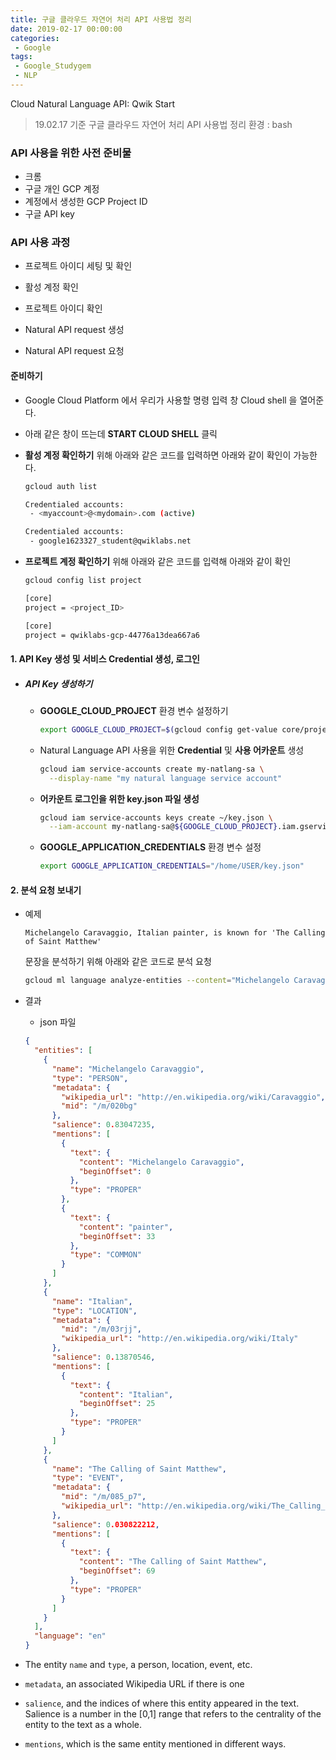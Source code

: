 ```yaml
---
title: 구글 클라우드 자연어 처리 API 사용법 정리
date: 2019-02-17 00:00:00
categories:
 - Google
tags:
 - Google_Studygem
 - NLP
---
```


Cloud Natural Language API: Qwik Start

> 19.02.17 기준 구글 클라우드 자연어 처리 API 사용법 정리
> 환경 : bash

### API 사용을 위한 사전 준비물

- 크롬
- 구글 개인 GCP 계정
- 계정에서 생성한 GCP Project ID
- 구글 API key

### API 사용 과정

- 프로젝트 아이디 세팅 및 확인
- 활성 계정 확인
- 프로젝트 아이디 확인

- Natural API request 생성
- Natural API request 요청



#### 준비하기

- Google Cloud Platform 에서 우리가 사용할 명령 입력 창 Cloud shell 을 열어준다.

- 아래 같은 창이 뜨는데 **START CLOUD SHELL** 클릭

- **활성 계정 확인하기** 위해 아래와 같은 코드를 입력하면 아래와 같이 확인이 가능한다.

  ```bash
  gcloud auth list
  ```

  ```bash
  Credentialed accounts:
   - <myaccount>@<mydomain>.com (active)
  ```

  ```bash
  Credentialed accounts:
   - google1623327_student@qwiklabs.net
  ```




- **프로젝트 계정 확인하기** 위해 아래와 같은 코드를 입력해 아래와 같이 확인

  ```bash
  gcloud config list project
  ```

  ```bash
  [core]
  project = <project_ID>
  ```

  ```bash
  [core]
  project = qwiklabs-gcp-44776a13dea667a6
  ```




#### 1. API Key 생성 및 서비스 Credential 생성, 로그인

- ##### API Key 생성하기

  - **GOOGLE_CLOUD_PROJECT** 환경 변수 설정하기

    ```bash
    export GOOGLE_CLOUD_PROJECT=$(gcloud config get-value core/project)
    ```

  - Natural Language API 사용을 위한 **Credential** 및 **사용 어카운트** 생성

    ```bash
    gcloud iam service-accounts create my-natlang-sa \
      --display-name "my natural language service account"
    ```

  - **어카운트 로그인을 위한 key.json 파일 생성**

    ```bash
    gcloud iam service-accounts keys create ~/key.json \
      --iam-account my-natlang-sa@${GOOGLE_CLOUD_PROJECT}.iam.gserviceaccount.com
    ```

  - **GOOGLE_APPLICATION_CREDENTIALS** 환경 변수 설정

    ```bash
    export GOOGLE_APPLICATION_CREDENTIALS="/home/USER/key.json"
    ```

    

#### 2. 분석 요청 보내기

- 예제

  `Michelangelo Caravaggio, Italian painter, is known for 'The Calling of Saint Matthew'`

  문장을 분석하기 위해 아래와 같은 코드로 분석 요청

  ```bash
  gcloud ml language analyze-entities --content="Michelangelo Caravaggio, Italian painter, is known for 'The Calling of Saint Matthew'."
  ```



- 결과

  - json 파일

  ```json
  {
    "entities": [
      {
        "name": "Michelangelo Caravaggio",
        "type": "PERSON",
        "metadata": {
          "wikipedia_url": "http://en.wikipedia.org/wiki/Caravaggio",
          "mid": "/m/020bg"
        },
        "salience": 0.83047235,
        "mentions": [
          {
            "text": {
              "content": "Michelangelo Caravaggio",
              "beginOffset": 0
            },
            "type": "PROPER"
          },
          {
            "text": {
              "content": "painter",
              "beginOffset": 33
            },
            "type": "COMMON"
          }
        ]
      },
      {
        "name": "Italian",
        "type": "LOCATION",
        "metadata": {
          "mid": "/m/03rjj",
          "wikipedia_url": "http://en.wikipedia.org/wiki/Italy"
        },
        "salience": 0.13870546,
        "mentions": [
          {
            "text": {
              "content": "Italian",
              "beginOffset": 25
            },
            "type": "PROPER"
          }
        ]
      },
      {
        "name": "The Calling of Saint Matthew",
        "type": "EVENT",
        "metadata": {
          "mid": "/m/085_p7",
          "wikipedia_url": "http://en.wikipedia.org/wiki/The_Calling_of_St_Matthew_(Caravaggio)"
        },
        "salience": 0.030822212,
        "mentions": [
          {
            "text": {
              "content": "The Calling of Saint Matthew",
              "beginOffset": 69
            },
            "type": "PROPER"
          }
        ]
      }
    ],
    "language": "en"
  }
  ```

- The entity `name` and `type`, a person, location, event, etc.

- `metadata`, an associated Wikipedia URL if there is one

- `salience`, and the indices of where this entity appeared in the text. Salience is a number in the [0,1] range that refers to the centrality of the entity to the text as a whole.

- `mentions`, which is the same entity mentioned in different ways.